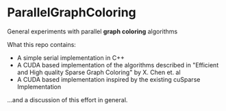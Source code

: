 # ParallelGraphColoring
General experiments with parallel **graph coloring** algorithms

What this repo contains:

* A simple serial implementation in C++
* A CUDA based implementation of the algorithms described in "Efficient and High quality Sparse Graph Coloring" by X. Chen et. al
* A CUDA based implementation inspired by the existing cuSparse Implementation

...and a discussion of this effort in general.

